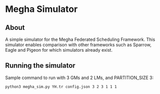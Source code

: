 # Megha Simulator

## About
A simple simulator for the Megha Federated Scheduling Framework. This simulator enables comparison with other frameworks such as Sparrow, Eagle and Pigeon for which simulators already exist.


## Running the simulator

Sample command to run with 3 GMs and 2 LMs, and PARTITION_SIZE 3:

```
python3 megha_sim.py YH.tr config.json 3 2 3 1 1 1 
```
